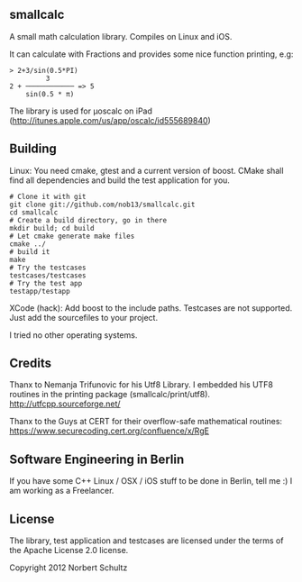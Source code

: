 smallcalc
---------
A small math calculation library. Compiles on Linux and iOS.

It can calculate with Fractions and provides some nice function printing, e.g:

    > 2+3/sin(0.5*PI)
             3           
    2 + ──────────── => 5
        sin(0.5 * π)


The library is used for µoscalc on iPad (http://itunes.apple.com/us/app/oscalc/id555689840)

Building
--------
Linux: You need cmake, gtest and a current version of boost. CMake shall find all dependencies and build the test application for you.

    # Clone it with git
    git clone git://github.com/nob13/smallcalc.git
    cd smallcalc
    # Create a build directory, go in there
    mkdir build; cd build
    # Let cmake generate make files
    cmake ../
    # build it
    make
    # Try the testcases
    testcases/testcases
    # Try the test app
    testapp/testapp

XCode (hack): Add boost to the include paths. Testcases are not supported. Just add the sourcefiles to your project.

I tried no other operating systems.

Credits
-------
Thanx to Nemanja Trifunovic for his Utf8 Library. I embedded his UTF8 routines in the 
printing package (smallcalc/print/utf8). http://utfcpp.sourceforge.net/

Thanx to the Guys at CERT for their overflow-safe mathematical routines:
https://www.securecoding.cert.org/confluence/x/RgE

Software Engineering in Berlin
------------------------------
If you have some C++ Linux / OSX / iOS stuff to be done in Berlin, tell me :) I am working as a Freelancer.

License
-------
The library, test application and testcases are licensed under the terms of the Apache License 2.0 license.

Copyright 2012 Norbert Schultz

